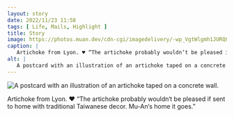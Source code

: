 ```yaml
---
layout: story
date: 2022/11/23 11:58
tags: [ Life, Mails, Highlight ]
title: Story
image: https://photos.muan.dev/cdn-cgi/imagedelivery/-wp_VgtWlgmh1JURQ8t1mg/369b6e15-1348-4e76-f230-b154046f7200/public
caption: |
   Artichoke from Lyon. ♥︎ “The artichoke probably wouldn‘t be pleased if sent to home with traditional Taiwanese decor. Mu-An‘s home it goes.”
alt: |
   A postcard with an illustration of an artichoke taped on a concrete wall.
---
```


![A postcard with an illustration of an artichoke taped on a concrete wall.](https://photos.muan.dev/cdn-cgi/imagedelivery/-wp_VgtWlgmh1JURQ8t1mg/369b6e15-1348-4e76-f230-b154046f7200/public)

Artichoke from Lyon. ♥︎ “The artichoke probably wouldn‘t be pleased if sent to home with traditional Taiwanese decor. Mu-An‘s home it goes.”
